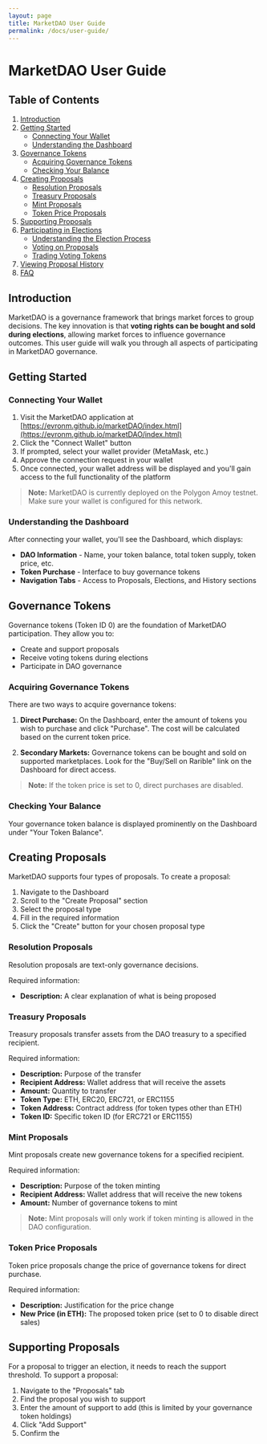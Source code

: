 ```yaml
---
layout: page
title: MarketDAO User Guide
permalink: /docs/user-guide/
---
```

# MarketDAO User Guide

## Table of Contents

1. [Introduction](#introduction)
2. [Getting Started](#getting-started)
   - [Connecting Your Wallet](#connecting-your-wallet)
   - [Understanding the Dashboard](#understanding-the-dashboard)
3. [Governance Tokens](#governance-tokens)
   - [Acquiring Governance Tokens](#acquiring-governance-tokens)
   - [Checking Your Balance](#checking-your-balance)
4. [Creating Proposals](#creating-proposals)
   - [Resolution Proposals](#resolution-proposals)
   - [Treasury Proposals](#treasury-proposals)
   - [Mint Proposals](#mint-proposals)
   - [Token Price Proposals](#token-price-proposals)
5. [Supporting Proposals](#supporting-proposals)
6. [Participating in Elections](#participating-in-elections)
   - [Understanding the Election Process](#understanding-the-election-process)
   - [Voting on Proposals](#voting-on-proposals)
   - [Trading Voting Tokens](#trading-voting-tokens)
7. [Viewing Proposal History](#viewing-proposal-history)
8. [FAQ](#faq)

## Introduction

MarketDAO is a governance framework that brings market forces to group decisions. The key innovation is that **voting rights can be bought and sold during elections**, allowing market forces to influence governance outcomes. This user guide will walk you through all aspects of participating in MarketDAO governance.

## Getting Started

### Connecting Your Wallet

1. Visit the MarketDAO application at [https://evronm.github.io/marketDAO/index.html](https://evronm.github.io/marketDAO/index.html)
2. Click the "Connect Wallet" button
3. If prompted, select your wallet provider (MetaMask, etc.)
4. Approve the connection request in your wallet
5. Once connected, your wallet address will be displayed and you'll gain access to the full functionality of the platform

> **Note:** MarketDAO is currently deployed on the Polygon Amoy testnet. Make sure your wallet is configured for this network.

### Understanding the Dashboard

After connecting your wallet, you'll see the Dashboard, which displays:

- **DAO Information** - Name, your token balance, total token supply, token price, etc.
- **Token Purchase** - Interface to buy governance tokens
- **Navigation Tabs** - Access to Proposals, Elections, and History sections

## Governance Tokens

Governance tokens (Token ID 0) are the foundation of MarketDAO participation. They allow you to:
- Create and support proposals
- Receive voting tokens during elections
- Participate in DAO governance

### Acquiring Governance Tokens

There are two ways to acquire governance tokens:

1. **Direct Purchase:** On the Dashboard, enter the amount of tokens you wish to purchase and click "Purchase". The cost will be calculated based on the current token price.

2. **Secondary Markets:** Governance tokens can be bought and sold on supported marketplaces. Look for the "Buy/Sell on Rarible" link on the Dashboard for direct access.

> **Note:** If the token price is set to 0, direct purchases are disabled.

### Checking Your Balance

Your governance token balance is displayed prominently on the Dashboard under "Your Token Balance".

## Creating Proposals

MarketDAO supports four types of proposals. To create a proposal:

1. Navigate to the Dashboard
2. Scroll to the "Create Proposal" section
3. Select the proposal type
4. Fill in the required information
5. Click the "Create" button for your chosen proposal type

### Resolution Proposals

Resolution proposals are text-only governance decisions.

Required information:
- **Description:** A clear explanation of what is being proposed

### Treasury Proposals

Treasury proposals transfer assets from the DAO treasury to a specified recipient.

Required information:
- **Description:** Purpose of the transfer
- **Recipient Address:** Wallet address that will receive the assets
- **Amount:** Quantity to transfer
- **Token Type:** ETH, ERC20, ERC721, or ERC1155
- **Token Address:** Contract address (for token types other than ETH)
- **Token ID:** Specific token ID (for ERC721 or ERC1155)

### Mint Proposals

Mint proposals create new governance tokens for a specified recipient.

Required information:
- **Description:** Purpose of the token minting
- **Recipient Address:** Wallet address that will receive the new tokens
- **Amount:** Number of governance tokens to mint

> **Note:** Mint proposals will only work if token minting is allowed in the DAO configuration.

### Token Price Proposals

Token price proposals change the price of governance tokens for direct purchase.

Required information:
- **Description:** Justification for the price change
- **New Price (in ETH):** The proposed token price (set to 0 to disable direct sales)

## Supporting Proposals

For a proposal to trigger an election, it needs to reach the support threshold. To support a proposal:

1. Navigate to the "Proposals" tab
2. Find the proposal you wish to support
3. Enter the amount of support to add (this is limited by your governance token holdings)
4. Click "Add Support"
5. Confirm the
